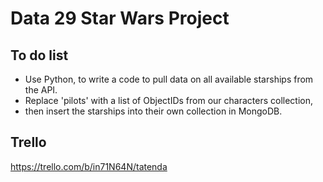 # Data 29 Star Wars Project

## To do list
- Use Python, to write a code to pull data on all available starships from the API.
- Replace 'pilots' with a list of ObjectIDs from our characters collection, 
- then insert the starships into their own collection in MongoDB.


## Trello

https://trello.com/b/in71N64N/tatenda

